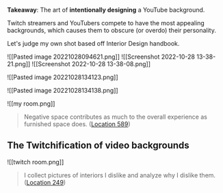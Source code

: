  **Takeaway**: 
The art of **intentionally designing** a YouTube background. 

Twitch streamers and YouTubers compete to have the most appealing backgrounds, which causes them to obscure (or overdo) their personality. 

Let's judge my own shot based off Interior Design handbook.

![[Pasted image 20221028094621.png]]
![[Screenshot 2022-10-28 13-38-21.png]]
![[Screenshot 2022-10-28 13-38-08.png]]

![[Pasted image 20221028134123.png]]

![[Pasted image 20221028134138.png]]

![[my room.png]]

> Negative space contributes as much to the overall experience as furnished space does. ([Location 589](https://readwise.io/to_kindle?action=open&asin=B084FLQS61&location=589))
	
## The Twitchification of video backgrounds
![[twitch room.png]]

> I collect pictures of interiors I dislike and analyze why I dislike them. ([Location 249](https://readwise.io/to_kindle?action=open&asin=B084FLQS61&location=249))
